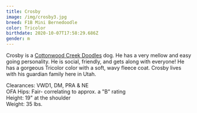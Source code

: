 ```yaml
---
title: Crosby
image: /img/crosby3.jpg
breed: F1B Mini Bernedoodle
color: Tricolor
birthdate: 2020-10-07T17:58:29.686Z
gender: m
---
```

Crosby is a [Cottonwood Creek Doodles](https://www.cottonwoodcreekdoodles.com/) dog. He has a very mellow and easy going personality. He is social, friendly, and gets along with everyone! He has a gorgeous Tricolor color with a soft, wavy fleece coat. Crosby lives with his guardian family here in Utah.

Clearances: VWD1, DM, PRA & NE\
OFA Hips: Fair- correlating to approx. a "B" rating\
Height: 19" at the shoulder\
Weight: 35 lbs.